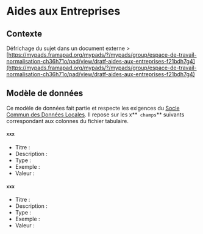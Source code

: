 # Aides aux Entreprises

## Contexte

Défrichage du sujet dans un document externe > [https://mypads.framapad.org/mypads/?/mypads/group/espace-de-travail-normalisation-ch36h71o/pad/view/dratf-aides-aux-entreprises-f21bdh7g4](https://mypads.framapad.org/mypads/?/mypads/group/espace-de-travail-normalisation-ch36h71o/pad/view/dratf-aides-aux-entreprises-f21bdh7g4)



## Modèle de données

Ce modèle de données fait partie et respecte les exigences du [Socle Commun des Données Locales](broken-reference). Il repose sur les x**` champs`** suivants correspondant aux colonnes du fichier tabulaire.

#### `xxx` <a href="collnom" id="collnom"></a>

* Titre :&#x20;
* Description :&#x20;
* Type :&#x20;
* Exemple :&#x20;
* Valeur :&#x20;

#### `xxx` <a href="collnom" id="collnom"></a>

* Titre :&#x20;
* Description :&#x20;
* Type :&#x20;
* Exemple :&#x20;
* Valeur :&#x20;
